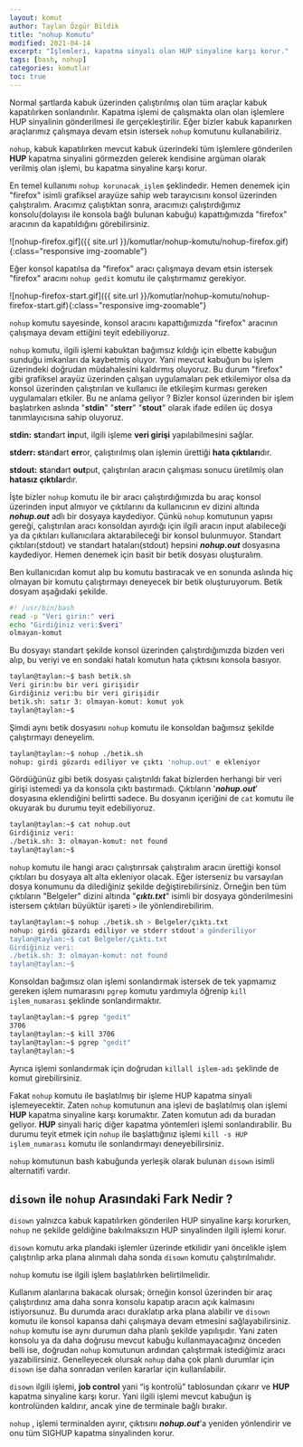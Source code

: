 ```yaml
---
layout: komut
author: Taylan Özgür Bildik
title: "nohup Komutu"
modified: 2021-04-14
excerpt: "İşlemleri, kapatma sinyali olan HUP sinyaline karşı korur."
tags: [bash, nohup]
categories: komutlar 
toc: true 
---
```



Normal şartlarda kabuk üzerinden çalıştırılmış olan tüm araçlar kabuk kapatılırken sonlandırılır. Kapatma işlemi de çalışmakta olan olan işlemlere HUP sinyalinin gönderilmesi ile gerçekleştirilir. Eğer bizler kabuk kapanırken araçlarımız çalışmaya devam etsin istersek `nohup` komutunu kullanabiliriz. 

`nohup`, kabuk kapatılırken mevcut kabuk üzerindeki tüm işlemlere gönderilen **HUP** kapatma sinyalini görmezden gelerek kendisine argüman olarak verilmiş olan işlemi, bu kapatma sinyaline karşı korur.

En temel kullanımı `nohup korunacak_işlem` şeklindedir. Hemen denemek için "firefox" isimli grafiksel arayüze sahip web tarayıcısını konsol üzerinden çalıştıralım. Aracımız çalıştıktan sonra, aracımızı çalıştırdığımız konsolu(dolayısı ile konsola bağlı bulunan kabuğu) kapattığımızda "firefox" aracının da kapatıldığını görebilirsiniz. 

![nohup-firefox.gif]({{ site.url }}/komutlar/nohup-komutu/nohup-firefox.gif){:class="responsive img-zoomable"}


Eğer konsol kapatılsa da "firefox" aracı çalışmaya devam etsin istersek "firefox" aracını `nohup gedit` komutu ile çalıştırmamız gerekiyor. 

![nohup-firefox-start.gif]({{ site.url }}/komutlar/nohup-komutu/nohup-firefox-start.gif){:class="responsive img-zoomable"}

`nohup` komutu sayesinde, konsol aracını kapattığımızda "firefox" aracının çalışmaya devam ettiğini teyit edebiliyoruz. 

`nohup` komutu, ilgili işlemi kabuktan bağımsız kıldığı için elbette kabuğun sunduğu imkanları da kaybetmiş oluyor. Yani mevcut kabuğun bu işlem üzerindeki doğrudan müdahalesini kaldırmış oluyoruz. Bu durum "firefox" gibi grafiksel arayüz üzerinden çalışan uygulamaları pek etkilemiyor olsa da konsol üzerinden çalıştırılan ve kullanıcı ile etkileşim kurması gereken uygulamaları etkiler. Bu ne anlama geliyor ? Bizler konsol üzerinden bir işlem başlatırken aslında "**stdin**" "**sterr**" "**stout**" olarak ifade edilen üç dosya tanımlayıcısına sahip oluyoruz. 

**stdin:** **st**an**d**art **in**put, ilgili işleme **veri girişi** yapılabilmesini sağlar.

**stderr: st**an**d**art **err**or, çalıştırılmış olan işlemin ürettiği **hata çıktıları**dır.

**stdout:** **st**an**d**art **out**put, çalıştırılan aracın çalışması sonucu üretilmiş olan **hatasız çıktılar**dır.

İşte bizler `nohup` komutu ile bir aracı çalıştırdığımızda bu araç konsol üzerinden input almıyor ve çıktılarını da kullanıcının ev dizini altında ***nohup.out*** adlı bir dosyaya kaydediyor. Çünkü `nohup` komutunun yapısı gereği, çalıştırılan aracı konsoldan ayırdığı için ilgili aracın input alabileceği ya da çıktıları kullanıcılara aktarabileceği bir konsol bulunmuyor. Standart çıktıları(stdout) ve standart hataları(stdout) hepsini ***nohup.out*** dosyasına kaydediyor. Hemen denemek için basit bir betik dosyası oluşturalım. 

Ben kullanıcıdan komut alıp bu komutu bastıracak ve en sonunda aslında hiç olmayan bir komutu çalıştırmayı deneyecek bir betik oluşturuyorum. Betik dosyam aşağıdaki şekilde. 

```bash
#! /usr/bin/bash
read -p "Veri girin:" veri
echo "Girdiğiniz veri:$veri"
olmayan-komut
```

Bu dosyayı standart şekilde konsol üzerinden çalıştırdığımızda bizden veri alıp, bu veriyi ve en sondaki hatalı komutun hata çıktısını konsola basıyor.

```bash
taylan@taylan:~$ bash betik.sh                                            
Veri girin:bu bir veri girişidir                                          
Girdiğiniz veri:bu bir veri girişidir                                     
betik.sh: satır 3: olmayan-komut: komut yok                               
taylan@taylan:~$
```

Şimdi aynı betik dosyasını `nohup` komutu ile konsoldan bağımsız şekilde çalıştırmayı deneyelim.

```bash
taylan@taylan:~$ nohup ./betik.sh                                         
nohup: girdi gözardı ediliyor ve çıktı 'nohup.out' e ekleniyor            
```

Gördüğünüz gibi betik dosyası çalıştırıldı fakat bizlerden herhangi bir veri girişi istemedi ya da konsola çıktı bastırmadı. Çıktıların '***nohup.out***' dosyasına eklendiğini belirtti sadece. Bu dosyanın içeriğini de `cat` komutu ile okuyarak bu durumu teyit edebiliyoruz.

```bash
taylan@taylan:~$ cat nohup.out 
Girdiğiniz veri:
./betik.sh: 3: olmayan-komut: not found
taylan@taylan:~$
```

`nohup` komutu ile hangi aracı çalıştırırsak çalıştıralım aracın ürettiği konsol çıktıları bu dosyaya alt alta ekleniyor olacak. Eğer isterseniz bu varsayılan dosya konumunu da dilediğiniz şekilde değiştirebilirsiniz. Örneğin ben tüm çıktıların "Belgeler" dizini altında "***çıktı.txt***" isimli bir dosyaya gönderilmesini istersem çıktıları büyüktür işareti `>` ile yönlendirebilirim.

```bash
taylan@taylan:~$ nohup ./betik.sh > Belgeler/çıktı.txt
nohup: girdi gözardı ediliyor ve stderr stdout'a gönderiliyor
taylan@taylan:~$ cat Belgeler/çıktı.txt 
Girdiğiniz veri:
./betik.sh: 3: olmayan-komut: not found
taylan@taylan:~$
```

Konsoldan bağımsız olan işlemi sonlandırmak istersek de tek yapmamız gereken işlem numarasını `pgrep` komutu yardımıyla öğrenip `kill işlem_numarası` şeklinde sonlandırmaktır.

```bash
taylan@taylan:~$ pgrep "gedit"
3706
taylan@taylan:~$ kill 3706
taylan@taylan:~$ pgrep "gedit"
taylan@taylan:~$
```

Ayrıca işlemi sonlandırmak için doğrudan `killall işlem-adı` şeklinde de komut girebilirsiniz. 

Fakat `nohup` komutu ile başlatılmış bir işleme HUP kapatma sinyali işlemeyecektir. Zaten `nohup` komutunun ana işlevi de başlatılmış olan işlemi **HUP** kapatma sinyaline karşı korumaktır. Zaten komutun adı da buradan geliyor. **HUP** sinyali hariç diğer kapatma yöntemleri işlemi sonlandırabilir. Bu durumu teyit etmek için `nohup` ile başlattığınız işlemi `kill -s HUP işlem_numarası` komutu ile sonlandırmayı deneyebilirsiniz.

`nohup` komutunun bash kabuğunda yerleşik olarak bulunan `disown` isimli alternatifi vardır. 

## `disown` ile `nohup` Arasındaki Fark Nedir ?

`disown` yalnızca kabuk kapatılırken gönderilen HUP sinyaline karşı korurken, `nohup` ne şekilde geldiğine bakılmaksızın HUP sinyalinden ilgili işlemi korur.

`disown` komutu arka plandaki işlemler üzerinde etkilidir yani öncelikle işlem çalıştırılıp arka plana alınmalı daha sonda `disown` komutu çalıştırılmalıdır. 

`nohup` komutu ise ilgili işlem başlatılırken belirtilmelidir.

Kullanım alanlarına bakacak olursak; örneğin konsol üzerinden bir araç çalıştırdınız ama daha sonra konsolu kapatıp aracın açık kalmasını istiyorsunuz. Bu durumda aracı duraklatıp arka plana alabilir ve `disown` komutu ile konsol kapansa dahi çalışmaya devam etmesini sağlayabilirsiniz. `nohup` komutu ise aynı durumun daha planlı şekilde yapılışıdır. Yani zaten konsolu ya da daha doğrusu mevcut kabuğu kullanmayacağınız önceden belli ise, doğrudan `nohup` komutunun ardından çalıştırmak istediğimiz aracı yazabilirsiniz. Genelleyecek olursak `nohup` daha çok planlı durumlar için `disown` ise daha sonradan verilen kararlar için kullanılabilir. 

`disown` ilgili işlemi, **job control** yani “iş kontrolü” tablosundan çıkarır ve **HUP** kapatma sinyaline karşı korur. Yani ilgili işlemi mevcut kabuğun iş kontrolünden kaldırır, ancak yine de terminale bağlı bırakır. 

`nohup` , işlemi terminalden ayırır, çıktısını ***nohup.out***'a yeniden yönlendirir ve onu tüm SIGHUP kapatma sinyalinden korur.